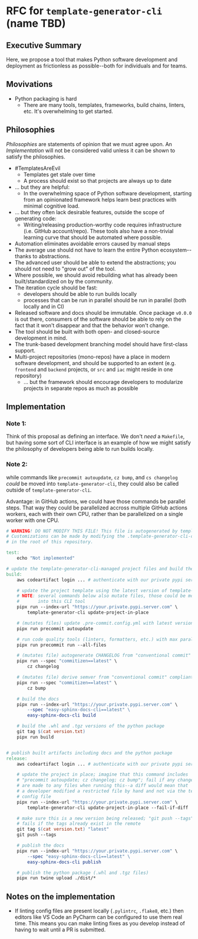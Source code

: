 # RFC for `template-generator-cli` (name TBD)

## Executive Summary

Here, we propose a tool that makes Python software development and deployment as frictionless as possible--both for individuals and for teams.

## Movivations

- Python packaging is hard
  - There are many tools, templates, frameworks, build chains, linters, etc. It's overwhelming to get started.

## Philosophies

*Philosophies* are statements of opinion that we must agree upon. An *Implementation* will not be considered
valid unless it can be shown to satisfy the philosophies.

- #TemplatesAreEvil 
    - Templates get stale over time
    - A process should exist so that projects are always up to date
- ... but they are helpful:
    - In the overwhelming space of Python software development, starting from an opinionated framework helps learn best practices with minimal cognitive load.
- ... but they often lack desirable features, outside the scope of generating code:
    - Writing/releasing production-worthy code requires infrastructure (i.e. GitHub account/repo). These
    tools also have a non-trivial learning curve that should be automated where possible.
- Automation eliminates avoidable errors caused by manual steps
- The average use should not have to learn the entire Python ecosystem--thanks to abstractions.
- The advanced user should be able to extend the abstractions; you should not need to "grow out" of the tool.
- Where possible, we should avoid rebuilding what has already been built/standardized on by the community.
- The iteration cycle should be fast:
    - developers should be able to run builds locally
    - processes that can be run in parallel should be run in parallel (both locally and in CI)
- Released software and docs should be immutable. Once package `v0.0.0` is out there,
  consumers of the software should be able to rely on the fact that it won't disappear and that the behavior
  won't change.
- The tool should be built with both open- and closed-source development in mind.
- The trunk-based development branching model should have first-class support.
- Multi-project repositories (mono-repos) have a place in modern software development, and should be supported to an extent (e.g. `frontend` and `backend` projects, or `src` and `iac` might reside in one repository)
    - ... but the framework should encourage developers to modularize projects in separate repos as much as possible

## Implementation

### Note 1:

Think of this proposal as defining an interface. We don't *need* a `Makefile`, but having
some sort of CLI interface is an example of how we might satisfy the philosophy of 
developers being able to run builds locally.

### Note 2:

while commands like `precommit autoupdate`, `cz bump`, and `cs changelog` *could* be moved
into `template-generator-cli`, they could also be called outside of `template-generator-cli`. 

Advantage: in GitHub actions,
we could have those commands be parallel steps. That way they could be parallelized accross multiple
GitHub actions workers, each with their own CPU, rather than be parallelized on a single worker
with one CPU. 

```makefile
# WARNING! DO NOT MODIFY THIS FILE! This file is autogenerated by template-generator-cli. 
# Customizations can be made by modifying the .template-generator-cli-config.py file 
# in the root of this repository.

test:
    echo "Not implemented"

# update the template-generator-cli-managed project files and build the project for distribution
build:
    aws codeartifact login ... # authenticate with our private pypi server

    # update the project template using the latest version of template-generator-cli
    # NOTE: several commands below also mutate files, those could be moved
    #       into this CLI tool
    pipx run --index-url "https://your.private.pypi.server.com" \
        template-generator-cli update-project-in-place

    # (mutates files) update .pre-commit.config.yml with latest versions of code quality tools
    pipx run precommit autoupdate

    # run code quality tools (linters, formatters, etc.) with max parallelism
    pipx run precommit run --all-files

    # (mutates file) autogenerate CHANGELOG from "conventional commit" compliant commit messages
    pipx run --spec "commitizen==latest" \
        cz changelog

    # (mutates file) derive semver from "conventional commit" compliant commit messages and bump version.txt 
    pipx run --spec "commitizen==latest" \
        cz bump

    # build the docs
    pipx run --index-url "https://your.private.pypi.server.com" \
        --spec "easy-sphinx-docs-cli==latest" \
        easy-sphinx-docs-cli build

    # build the .whl and .tgz versions of the python package
    git tag $(cat version.txt)
    pipx run build


# publish built artifacts including docs and the python package
release:
    aws codeartifact login ... # authenticate with our private pypi server

    # update the project in place; imagine that this command includes
    # "precommit autoupdate; cz changelog; cz bump"; fail if any changes
    # are made to any files when running this--a diff would mean that
    # a developer modified a restricted file by hand and not via the template-generator-cli
    # config file
    pipx run --index-url "https://your.private.pypi.server.com" \
        template-generator-cli update-project-in-place --fail-if-diff

    # make sure this is a new version being released; "git push --tags"
    # fails if the tags already exist in the remote
    git tag $(cat version.txt) "latest"
    git push --tags

    # publish the docs
    pipx run --index-url "https://your.private.pypi.server.com" \
        --spec "easy-sphinx-docs-cli==latest" \
        easy-sphinx-docs-cli publish

    # publish the python package (.whl and .tgz files)
    pipx run twine upload ./dist/*
```

## Notes on the implementation

- If linting config files are present locally (`.pylintrc`, `.flake8`, etc.) then
  editors like VS Code an PyCharm can be configured to use them real time. This
  means you can make linting fixes as you develop instead of having to wait until
  a PR is submitted.